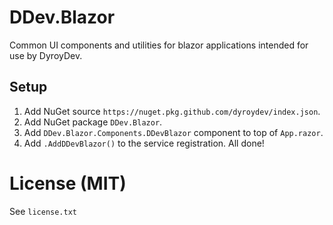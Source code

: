 # DDev.Blazor
Common UI components and utilities for blazor applications intended for use by DyroyDev.  

## Setup
1. Add NuGet source `https://nuget.pkg.github.com/dyroydev/index.json`.
1. Add NuGet package `DDev.Blazor`.
1. Add `DDev.Blazor.Components.DDevBlazor` component to top of `App.razor`.
1. Add `.AddDDevBlazor()` to the service registration.
All done!

# License (MIT)
See `license.txt`